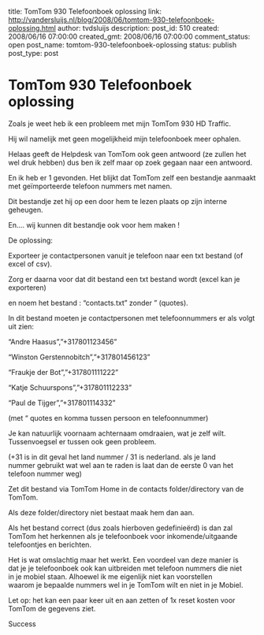 title: TomTom 930 Telefoonboek oplossing
link: http://vandersluijs.nl/blog/2008/06/tomtom-930-telefoonboek-oplossing.html
author: tvdsluijs
description: 
post_id: 510
created: 2008/06/16 07:00:00
created_gmt: 2008/06/16 07:00:00
comment_status: open
post_name: tomtom-930-telefoonboek-oplossing
status: publish
post_type: post

# TomTom 930 Telefoonboek oplossing

Zoals je weet heb ik een probleem met mijn TomTom 930 HD Traffic.  
  
Hij wil namelijk met geen mogelijkheid mijn telefoonboek meer ophalen.  
  
  
Helaas geeft de Helpdesk van TomTom ook geen antwoord (ze zullen het wel druk hebben) dus ben ik zelf maar op zoek gegaan naar een antwoord.  
  
  
En ik heb er 1 gevonden. Het blijkt dat TomTom zelf een bestandje aanmaakt met geïmporteerde telefoon nummers met namen.  
  
  
Dit bestandje zet hij op een door hem te lezen plaats op zijn interne geheugen.  
  
  
En…. wij kunnen dit bestandje ook voor hem maken !  
  
  
  
De oplossing:  
  
  
Exporteer je contactpersonen vanuit je telefoon naar een txt bestand (of excel of csv).  
  
  
Zorg er daarna voor dat dit bestand een txt bestand wordt (excel kan je exporteren)  
  
en noem het bestand : “contacts.txt” zonder ” (quotes).  
  
  
In dit bestand moeten je contactpersonen met telefoonnummers er als volgt uit zien:  
  
  
“Andre Haasus”,”+317801123456”  
  
“Winston Gerstennobitch”,”+317801456123”  
  
“Fraukje der Bot”,”+317801111222”  
  
“Katje Schuurspons”,”+317801112233”  
  
“Paul de Tijger”,”+317801114332”  
  
  
(met “ quotes en komma tussen persoon en telefoonnummer)  
  
  
Je kan natuurlijk voornaam achternaam omdraaien, wat je zelf wilt. Tussenvoegsel er tussen ook geen probleem.  
  
(+31 is in dit geval het land nummer / 31 is nederland. als je land  
nummer gebruikt wat wel aan te raden is laat dan de eerste 0 van het  
telefoon nummer weg)  
  
  
Zet dit bestand via TomTom Home in de contacts folder/directory van de TomTom.  
  
Als deze folder/directory niet bestaat maak hem dan aan.  
  
  
Als het bestand correct (dus zoals hierboven gedefinieërd) is dan zal  
TomTom het herkennen als je telefoonboek voor inkomende/uitgaande  
telefoontjes en berichten.  
  
  
Het is wat omslachtig maar het werkt. Een voordeel van deze manier is  
dat je je telefoonboek ook kan uitbreiden met telefoon nummers die niet  
in je mobiel staan. Alhoewel ik me eigenlijk niet kan voorstellen  
waarom je bepaalde nummers wel in je TomTom wilt en niet in je Mobiel.  
  
Let op: het kan een paar keer uit en aan zetten of 1x reset kosten voor TomTom de gegevens ziet.   
  
Success
